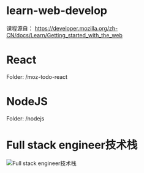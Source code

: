 # learn-web-develop
课程源自： https://developer.mozilla.org/zh-CN/docs/Learn/Getting_started_with_the_web


# React
Folder: /moz-todo-react

# NodeJS
Folder: /nodejs

# Full stack engineer技术栈
![Full stack engineer技术栈](https://github.com/user-attachments/assets/5600d68b-3492-4d7b-afce-d451ef3c8e48)
